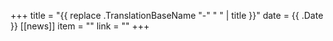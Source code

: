 +++
title =  "{{ replace .TranslationBaseName "-" " " | title }}"
date = {{ .Date }}
[[news]]
    item = ""
    link = ""
+++
